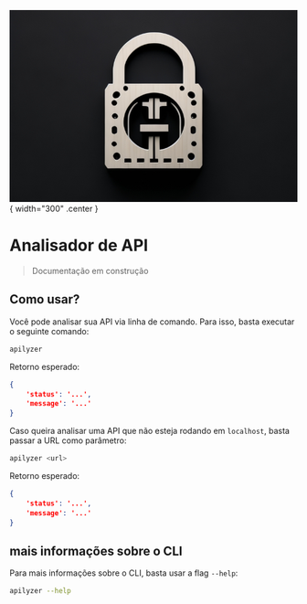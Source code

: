 ![logo temporária](assets/temp_logo.jpg){ width="300" .center }
# Analisador de API
> Documentação em construção

## Como usar?

Você pode analisar sua API via linha de comando. Para isso, basta executar o seguinte comando:

```bash
apilyzer
```

Retorno esperado:

```json
{
    'status': '...',
    'message': '...'
}
```

Caso queira analisar uma API que não esteja rodando em `localhost`, basta passar a URL como parâmetro:

```bash
apilyzer <url>
```

Retorno esperado:

```json
{
    'status': '...',
    'message': '...'
}
```

## mais informações sobre o CLI

Para mais informações sobre o CLI, basta usar a flag `--help`:

```bash
apilyzer --help
```
